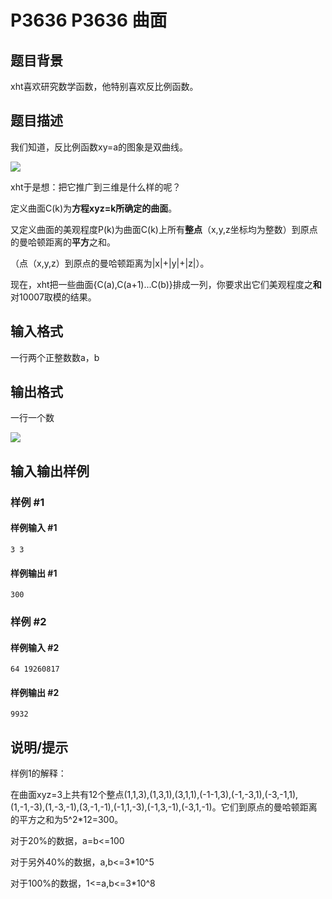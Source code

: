 # P3636 P3636 曲面

## 题目背景

xht喜欢研究数学函数，他特别喜欢反比例函数。


## 题目描述

我们知道，反比例函数xy=a的图象是双曲线。



 ![](https://cdn.luogu.com.cn/upload/pic/4375.png) 

xht于是想：把它推广到三维是什么样的呢？


定义曲面C(k)为**方程xyz=k所确定的曲面**。


又定义曲面的美观程度P(k)为曲面C(k)上所有**整点**（x,y,z坐标均为整数）到原点的曼哈顿距离的**平方**之和。


（点（x,y,z）到原点的曼哈顿距离为|x|+|y|+|z|）。

现在，xht把一些曲面{C(a),C(a+1)...C(b)}排成一列，你要求出它们美观程度之**和**对10007取模的结果。


## 输入格式

一行两个正整数数a，b


## 输出格式

一行一个数

![](https://cdn.luogu.com.cn/upload/pic/4376.png)


## 输入输出样例

### 样例 #1

#### 样例输入 #1

```
3 3
```

#### 样例输出 #1

```
300
```

### 样例 #2

#### 样例输入 #2

```
64 19260817
```

#### 样例输出 #2

```
9932
```

## 说明/提示

样例1的解释：


在曲面xyz=3上共有12个整点(1,1,3),(1,3,1),(3,1,1),(-1-1,3),(-1,-3,1),(-3,-1,1),(1,-1,-3),(1,-3,-1),(3,-1,-1),(-1,1,-3),(-1,3,-1),(-3,1,-1)。它们到原点的曼哈顿距离的平方之和为5^2\*12=300。


对于20%的数据，a=b<=100

对于另外40%的数据，a,b<=3\*10^5

对于100%的数据，1<=a,b<=3\*10^8

